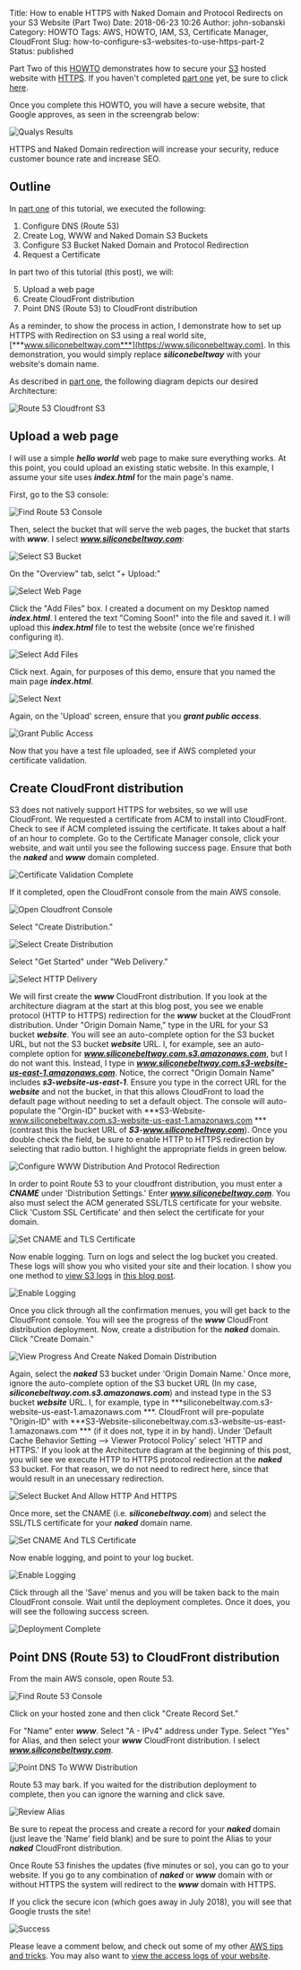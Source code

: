 Title: How to enable HTTPS with Naked Domain and Protocol Redirects on your S3 Website (Part Two)
Date: 2018-06-23 10:26
Author: john-sobanski
Category: HOWTO
Tags: AWS, HOWTO, IAM, S3, Certificate Manager, CloudFront
Slug: how-to-configure-s3-websites-to-use-https-part-2
Status: published

Part Two of this [HOWTO]({category}howto) demonstrates how to secure your [S3](https://aws.amazon.com/s3/) hosted website with  [HTTPS](https://en.wikipedia.org/wiki/HTTPS).  If you haven't completed [part one]({filename}/how-to-configure-s3-websites-to-use-https-part-1.md) yet, be sure to click [here]({filename}/how-to-configure-s3-websites-to-use-https-part-1.md).

Once you complete this HOWTO, you will have a secure website, that Google approves, as seen in the screengrab below:

![Qualys Results]({filename}/images/How_To_Configure_S3_Websites_To_Use_Https_Part_2/000_qualys.png)

HTTPS and Naked Domain redirection will increase your security, reduce customer bounce rate and increase SEO.

## Outline

In [part one]({filename}/how-to-configure-s3-websites-to-use-https-part-1.md) of this tutorial, we executed the following:

  1. Configure DNS (Route 53)
  2. Create Log, WWW and Naked Domain S3 Buckets
  3. Configure S3 Bucket Naked Domain and Protocol Redirection
  4. Request a Certificate

In part two of this tutorial (this post), we will:

  5.  Upload a web page
  6.  Create CloudFront distribution
  7.  Point DNS (Route 53) to CloudFront distribution

As a reminder, to show the process in action, I demonstrate how to set up HTTPS with Redirection on S3 using a real world site, [***www.siliconebeltway.com***](https://www.siliconebeltway.com).  In this demonstration, you would simply replace ***siliconebeltway*** with your website's domain name.
  
As described in [part one]({filename}/how-to-configure-s3-websites-to-use-https-part-1.md), the following diagram depicts our desired Architecture:

![Route 53 Cloudfront S3]({filename}/images/How_To_Configure_S3_Websites_To_Use_Https_Part_1/000_Route_53_Cloudfront_S3.png)

## Upload a web page
I will use a simple ***hello world*** web page to make sure everything works.  At this point, you could upload an existing static website.  In this example, I assume your site uses ***index.html*** for the main page's name.

First, go to the S3 console:
 
![Find Route 53 Console]({filename}/images/How_To_Configure_S3_Websites_To_Use_Https_Part_1/02_Find_Route_53_Console.png)

Then, select the bucket that will serve the web pages, the bucket that starts with ***www***.  I select ***www.siliconebeltway.com***:


![Select S3 Bucket]({filename}/images/How_To_Configure_S3_Websites_To_Use_Https_Part_2/45_Select_S3_Bucket.png)

On the "Overview" tab, selct "+ Upload:"

![Select Web Page]({filename}/images/How_To_Configure_S3_Websites_To_Use_Https_Part_2/46_Select_Web_Page.png)

Click the "Add Files" box.  I created a document on my Desktop named ***index.html***.  I entered the text "Coming Soon!" into the file and saved it.  I will upload this ***index.html*** file to test the website (once we're finished configuring it).

![Select Add Files]({filename}/images/How_To_Configure_S3_Websites_To_Use_Https_Part_2/47_Select_Add_Files.png)

Click next.  Again, for purposes of this demo, ensure that you named the main page ***index.html***.

![Select Next]({filename}/images/How_To_Configure_S3_Websites_To_Use_Https_Part_2/48_Select_Next.png)

Again, on the 'Upload' screen, ensure that you ***grant public access***.

![Grant Public Access]({filename}/images/How_To_Configure_S3_Websites_To_Use_Https_Part_2/49_Grant_Public_Access.png)

Now that you have a test file uploaded, see if AWS completed your certificate validation.

## Create CloudFront distribution
S3 does not natively support HTTPS for websites, so we will use CloudFront.  We requested a certificate from ACM to install into CloudFront.  Check to see if ACM completed issuing the certificate.  It takes about a half of an hour to complete.  Go to the Certificate Manager console, click your website, and wait until you see the following success page.  Ensure that both the ***naked*** and ***www*** domain completed.

![Certificate Validation Complete]({filename}/images/How_To_Configure_S3_Websites_To_Use_Https_Part_2/50_Certificate_Validation_Complete.png)

If it completed, open the CloudFront console from the main AWS console.

![Open Cloudfront Console]({filename}/images/How_To_Configure_S3_Websites_To_Use_Https_Part_2/51_Open_Cloudfront_Console.png)

Select "Create Distribution."

![Select Create Distribution]({filename}/images/How_To_Configure_S3_Websites_To_Use_Https_Part_2/52_Select_Create_Distribution.png)

Select "Get Started" under "Web Delivery."

![Select HTTP Delivery]({filename}/images/How_To_Configure_S3_Websites_To_Use_Https_Part_2/53_Select_HTTP_Delivery.png)

We will first create the ***www*** CloudFront distribution.  If you look at the architecture diagram at the start at this blog post, you see we enable protocol (HTTP to HTTPS) redirection for the ***www*** bucket at the CloudFront distribution.  Under "Origin Domain Name," type in the URL for your S3 bucket ***website***.  You will see an auto-complete option for the S3 bucket URL, but not the S3 bucket ***website*** URL.  I, for example, see an auto-complete option for ***www.siliconebeltway.com.s3.amazonaws.com***, but I do not want this.  Instead, I type in ***www.siliconebeltway.com.s3-website-us-east-1.amazonaws.com***.  Notice, the correct "Origin Domain Name" includes ***s3-website-us-east-1***.  Ensure you type in the correct URL for the ***website*** and not the bucket, in that this allows CloudFront to load the default page without needing to set a default object.  The console will auto-populate the "Orgin-ID" bucket with ***S3-Website-www.siliconebeltway.com.s3-website-us-east-1.amazonaws.com
*** (contrast this the bucket URL of ***S3-www.siliconebeltway.com***).  Once you double check the field, be sure to enable HTTP to HTTPS redirection by selecting that radio button.  I highlight the appropriate fields in green below.

![Configure WWW Distribution And Protocol Redirection ]({filename}/images/How_To_Configure_S3_Websites_To_Use_Https_Part_2/54_Configure_WWW_Distribution_And_Protocol_Redirection.png)

In order to point Route 53 to your cloudfront distribution, you must enter a ***CNAME*** under 'Distribution Settings.'  Enter ***www.siliconebeltway.com***.  You also must select the ACM generated SSL/TLS certificate for your website.  Click 'Custom SSL Certificate' and then select the certificate for your domain.

![Set CNAME and TLS Certificate]({filename}/images/How_To_Configure_S3_Websites_To_Use_Https_Part_2/55_Set_CNAME_and_TLS_Certificate.png)

Now enable logging.  Turn on logs and select the log bucket you created.  These logs will show you who visited your site and their location.  I show you one method to [view S3 logs]({filename}/use-s3stat-to-troubleshoot-your-migration-from-wordpress-to-s3.md) in [this blog post]({filename}/use-s3stat-to-troubleshoot-your-migration-from-wordpress-to-s3.md).

![Enable Logging]({filename}/images/How_To_Configure_S3_Websites_To_Use_Https_Part_2/56_Enable_Logging.png)

Once you click through all the confirmation menues, you will get back to the CloudFront console.  You will see the progress of the ***www*** CloudFront distribution deployment.  Now, create a distribution for the ***naked*** domain.  Click "Create Domain."

![View Progress And Create Naked Domain Distribution]({filename}/images/How_To_Configure_S3_Websites_To_Use_Https_Part_2/57_View_Progress_And_Create_Naked_Domain_Distribution.png)

Again, select the ***naked*** S3 bucket under 'Origin Domain Name.'  Once more, ignore the auto-complete option of the S3 bucket URL  (In my case, ***siliconebeltway.com.s3.amazonaws.com***) and instead type in the S3 bucket ***website*** URL.  I, for example, type in ***siliconebeltway.com.s3-website-us-east-1.amazonaws.com
***.  CloudFront will pre-populate "Origin-ID" with ***S3-Website-siliconebeltway.com.s3-website-us-east-1.amazonaws.com
*** (if it does not, type it in by hand).  Under 'Default Cache Behavior Setting --> Viewer Protocol Policy' select 'HTTP and HTTPS.'  If you look at the Architecture diagram at the beginning of this post, you will see we execute HTTP to HTTPS protocol redirection at the ***naked*** S3 bucket.  For that reason, we do not need to redirect here, since that would result in an unecessary redirection.

![Select Bucket And Allow HTTP And HTTPS]({filename}/images/How_To_Configure_S3_Websites_To_Use_Https_Part_2/58_Select_Bucket_And_Allow_HTTP_And_HTTPS.png)

Once more, set the CNAME (i.e. ***siliconebeltway.com***) and select the SSL/TLS certificate for your ***naked*** domain name.

![Set CNAME And TLS Certificate]({filename}/images/How_To_Configure_S3_Websites_To_Use_Https_Part_2/59_Set_CNAME_And_TLS_Certificate.png)

Now enable logging, and point to your log bucket.

![Enable Logging]({filename}/images/How_To_Configure_S3_Websites_To_Use_Https_Part_2/60_Enable_Logging.png)

Click through all the 'Save' menus and you will be taken back to the main CloudFront console.  Wait until the deployment completes.  Once it does, you will see the following success screen.

![Deployment Complete]({filename}/images/How_To_Configure_S3_Websites_To_Use_Https_Part_2/61_Deployment_Complete.png)

## Point DNS (Route 53) to CloudFront distribution
From the main AWS console, open Route 53.

![Find Route 53 Console]({filename}/images/How_To_Configure_S3_Websites_To_Use_Https_Part_1/02_Find_Route_53_Console.png)

Click on your hosted zone and then click "Create Record Set."

For "Name" enter ***www***.  Select "A - IPv4" address under Type.  Select "Yes" for Alias, and then select your ***www*** CloudFront distribution.  I select ***www.siliconebeltway.com***.  

![Point DNS To WWW Distribution  ]({filename}/images/How_To_Configure_S3_Websites_To_Use_Https_Part_2/62_Point_DNS_To_WWW_Distribution.png)

Route 53 may bark.  If you waited for the distribution deployment to complete, then you can ignore the warning and click save.

![Review Alias]({filename}/images/How_To_Configure_S3_Websites_To_Use_Https_Part_2/63_Review_Alias.png)

Be sure to repeat the process and create a record for your ***naked*** domain (just leave the 'Name' field blank) and be sure to point the Alias to your ***naked*** CloudFront distribution.  

Once Route 53 finishes the updates (five minutes or so), you can go to your website.  If you go to any combination of ***naked*** or ***www*** domain with or without HTTPS the system will redirect to the ***www*** domain with HTTPS.

If you click the secure icon (which goes away in July 2018), you will see that Google trusts the site!

![Success]({filename}/images/How_To_Configure_S3_Websites_To_Use_Https_Part_2/64_Success.png)

Please leave a comment below, and check out some of my other [AWS tips and tricks]({tag}aws).  You may also want to [view the access logs of your website]({filename}/use-s3stat-to-troubleshoot-your-migration-from-wordpress-to-s3.md).
